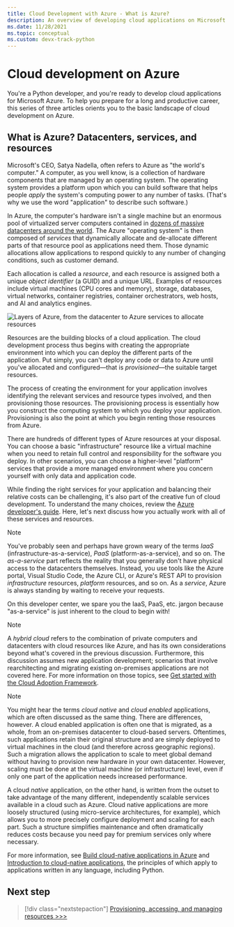 ```yaml
---
title: Cloud Development with Azure - What is Azure?
description: An overview of developing cloud applications on Microsoft Azure, starting with how datacenters, services, and resources relate.
ms.date: 11/28/2021
ms.topic: conceptual
ms.custom: devx-track-python
---
```


# Cloud development on Azure

You're a Python developer, and you're ready to develop cloud applications for Microsoft Azure. To help you prepare for a long and productive career, this series of three articles orients you to the basic landscape of cloud development on Azure.

## What is Azure? Datacenters, services, and resources

Microsoft's CEO, Satya Nadella, often refers to Azure as "the world's computer." A computer, as you well know, is a collection of hardware components that are managed by an operating system. The operating system provides a platform upon which you can build software that helps people *apply* the system's computing power to any number of tasks. (That's why we use the word "application" to describe such software.)

In Azure, the computer's hardware isn't a single machine but an enormous pool of virtualized server computers contained in [dozens of massive datacenters around the world](https://azure.microsoft.com/explore/global-infrastructure/geographies/). The Azure "operating system" is then composed of *services* that dynamically allocate and de-allocate different parts of that resource pool as applications need them. Those dynamic allocations allow applications to respond quickly to any number of changing conditions, such as customer demand.

Each allocation is called a *resource*, and each resource is assigned both a unique *object identifier* (a GUID) and a unique URL. Examples of resources include virtual machines (CPU cores and memory), storage, databases, virtual networks, container registries, container orchestrators, web hosts, and AI and analytics engines.

![Layers of Azure, from the datacenter to Azure services to allocate resources](media/cloud-development/azure-layers.png)

Resources are the building blocks of a cloud application. The cloud development process thus begins with creating the appropriate environment into which you can deploy the different parts of the application. Put simply, you can't deploy any code or data to Azure until you've allocated and configured&mdash;that is *provisioned*&mdash;the suitable target resources.

The process of creating the environment for your application involves identifying the relevant services and resource types involved, and then provisioning those resources. The provisioning process is essentially how you construct the computing system to which you deploy your application. Provisioning is also the point at which you begin renting those resources from Azure.

There are hundreds of different types of Azure resources at your disposal. You can choose a basic "infrastructure" resource like a virtual machine when you need to retain full control and responsibility for the software you deploy. In other scenarios, you can choose a higher-level "platform" services that provide a more managed environment where you concern yourself with only data and application code.

While finding the right services for your application and balancing their relative costs can be challenging, it's also part of the creative fun of cloud development. To understand the many choices, review the [Azure developer's guide](/azure/guides/developer/azure-developer-guide). Here, let's next discuss how you actually work with all of these services and resources.

> [!NOTE]
> You've probably seen and perhaps have grown weary of the terms *IaaS* (infrastructure-as-a-service), *PaaS* (platform-as-a-service), and so on. The *as-a-service* part reflects the reality that you generally don't have physical access to the datacenters themselves. Instead, you use tools like the Azure portal, Visual Studio Code, the Azure CLI, or Azure's REST API to provision *infrastructure* resources, *platform* resources, and so on. As a *service*, Azure is always standing by waiting to receive your requests.
>
> On this developer center, we spare you the IaaS, PaaS, etc. jargon because "as-a-service" is just inherent to the cloud to begin with!

> [!NOTE]
> A *hybrid cloud* refers to the combination of private computers and datacenters with cloud resources like Azure, and has its own considerations beyond what's covered in the previous discussion. Furthermore, this discussion assumes new application development; scenarios that involve rearchitecting and migrating existing on-premises applications are not covered here. For more information on those topics, see [Get started with the Cloud Adoption Framework](/azure/cloud-adoption-framework/get-started/).

> [!NOTE]
> You might hear the terms *cloud native* and *cloud enabled* applications, which are often discussed as the same thing. There are differences, however. A cloud enabled application is often one that is migrated, as a whole, from an on-premises datacenter to cloud-based servers. Oftentimes, such applications retain their original structure and are simply deployed to virtual machines in the cloud (and therefore across geographic regions). Such a migration allows the application to scale to meet global demand without having to provision new hardware in your own datacenter. However, scaling must be done at the virtual machine (or infrastructure) level, even if only one part of the application needs increased performance.
>
> A cloud *native* application, on the other hand, is written from the outset to take advantage of the many different, independently scalable services available in a cloud such as Azure. Cloud native applications are more loosely structured (using micro-service architectures, for example), which allows you to more precisely configure deployment and scaling for each part. Such a structure simplifies maintenance and often dramatically reduces costs because you need pay for premium services only where necessary.
>
> For more information, see [Build cloud-native applications in Azure](https://azure.microsoft.com/overview/cloudnative/) and [Introduction to cloud-native applications](/dotnet/architecture/cloud-native/introduction), the principles of which apply to applications written in any language, including Python.

## Next step

> [!div class="nextstepaction"]
> [Provisioning, accessing, and managing resources >>>](cloud-development-provisioning.md)
